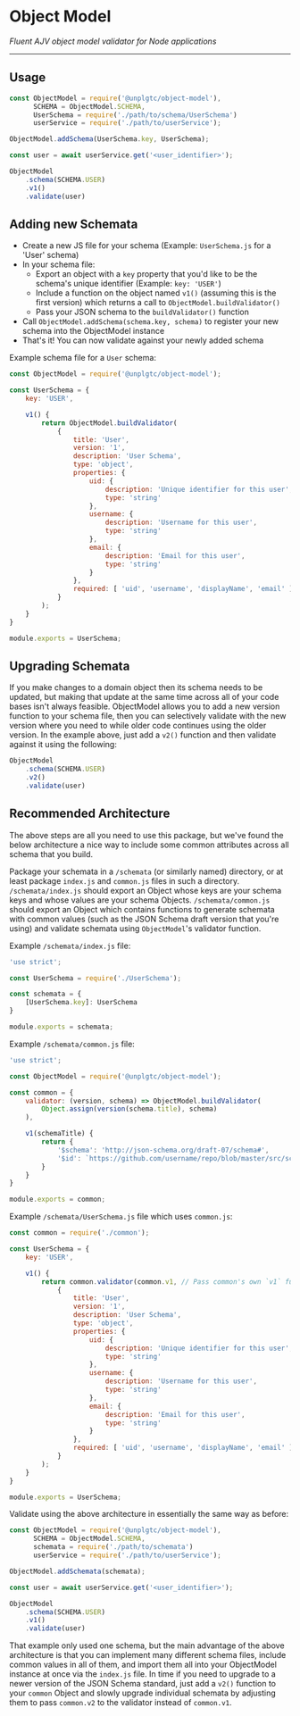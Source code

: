# Object Model

*Fluent AJV object model validator for Node applications*

---

## Usage

```js
const ObjectModel = require('@unplgtc/object-model'),
      SCHEMA = ObjectModel.SCHEMA,
      UserSchema = require('./path/to/schema/UserSchema')
      userService = require('./path/to/userService');

ObjectModel.addSchema(UserSchema.key, UserSchema);

const user = await userService.get('<user_identifier>');

ObjectModel
    .schema(SCHEMA.USER)
    .v1()
    .validate(user)
```

## Adding new Schemata

- Create a new JS file for your schema (Example: `UserSchema.js` for a 'User' schema)
- In your schema file:
    - Export an object with a `key` property that you'd like to be the schema's unique identifier (Example: `key: 'USER'`)
    - Include a function on the object named `v1()` (assuming this is the first version) which returns a call to `ObjectModel.buildValidator()`
    - Pass your JSON schema to the `buildValidator()` function
- Call `ObjectModel.addSchema(schema.key, schema)` to register your new schema into the ObjectModel instance
- That's it! You can now validate against your newly added schema

Example schema file for a `User` schema:

```js
const ObjectModel = require('@unplgtc/object-model');

const UserSchema = {
    key: 'USER',

    v1() {
        return ObjectModel.buildValidator(
            {
                title: 'User',
                version: '1',
                description: 'User Schema',
                type: 'object',
                properties: {
                    uid: {
                        description: 'Unique identifier for this user',
                        type: 'string'
                    },
                    username: {
                        description: 'Username for this user',
                        type: 'string'
                    },
                    email: {
                        description: 'Email for this user',
                        type: 'string'
                    }
                },
                required: [ 'uid', 'username', 'displayName', 'email' ]
            }
        );
    }
}

module.exports = UserSchema;
```

## Upgrading Schemata

If you make changes to a domain object then its schema needs to be updated, but making that update at the same time across all of your code bases isn't always feasible. ObjectModel allows you to add a new version function to your schema file, then you can selectively validate with the new version where you need to while older code continues using the older version. In the example above, just add a `v2()` function and then validate against it using the following:

```js
ObjectModel
    .schema(SCHEMA.USER)
    .v2()
    .validate(user)
```

## Recommended Architecture

The above steps are all you need to use this package, but we've found the below architecture a nice way to include some common attributes across all schema that you build.

Package your schemata in a `/schemata` (or similarly named) directory, or at least package `index.js` and `common.js` files in such a directory. `/schemata/index.js` should export an Object whose keys are your schema keys and whose values are your schema Objects. `/schemata/common.js` should export an Object which contains functions to generate schemata with common values (such as the JSON Schema draft version that you're using) and validate schemata using `ObjectModel`'s validator function.

Example `/schemata/index.js` file:

```js
'use strict';

const UserSchema = require('./UserSchema');

const schemata = {
    [UserSchema.key]: UserSchema
}

module.exports = schemata;
```

Example `/schemata/common.js` file:

```js
'use strict';

const ObjectModel = require('@unplgtc/object-model');

const common = {
    validator: (version, schema) => ObjectModel.buildValidator(
        Object.assign(version(schema.title), schema)
    ),

    v1(schemaTitle) {
        return {
            '$schema': 'http://json-schema.org/draft-07/schema#',
            '$id': `https://github.com/username/repo/blob/master/src/schemata/${schemaTitle}Schema.js`
        }
    }
}

module.exports = common;
```

Example `/schemata/UserSchema.js` file which uses `common.js`:

```js
const common = require('./common');

const UserSchema = {
    key: 'USER',

    v1() {
        return common.validator(common.v1, // Pass common's own `v1` function as the validator's first argument
            {
                title: 'User',
                version: '1',
                description: 'User Schema',
                type: 'object',
                properties: {
                    uid: {
                        description: 'Unique identifier for this user',
                        type: 'string'
                    },
                    username: {
                        description: 'Username for this user',
                        type: 'string'
                    },
                    email: {
                        description: 'Email for this user',
                        type: 'string'
                    }
                },
                required: [ 'uid', 'username', 'displayName', 'email' ]
            }
        );
    }
}

module.exports = UserSchema;
```

Validate using the above architecture in essentially the same way as before:

```js
const ObjectModel = require('@unplgtc/object-model'),
      SCHEMA = ObjectModel.SCHEMA,
      schemata = require('./path/to/schemata')
      userService = require('./path/to/userService');

ObjectModel.addSchemata(schemata);

const user = await userService.get('<user_identifier>');

ObjectModel
    .schema(SCHEMA.USER)
    .v1()
    .validate(user)
```

That example only used one schema, but the main advantage of the above architecture is that you can implement many different schema files, include common values in all of them, and import them all into your ObjectModel instance at once via the `index.js` file. In time if you need to upgrade to a newer version of the JSON Schema standard, just add a `v2()` function to your `common` Object and slowly upgrade individual schemata by adjusting them to pass `common.v2` to the validator instead of `common.v1`.
